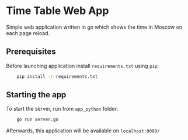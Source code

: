 # Time Table Web App

Simple web application written in go which shows the time in Moscow on each page reload.

## Prerequisites

Before launching application install `requirements.txt` using `pip`:

```bash
    pip install -r requirements.txt

```

## Starting the app

To start the server, run from `app_python` folder:

```bash
    go run server.go
```

Afterwards, this application will be available on `localhost:8080/`
